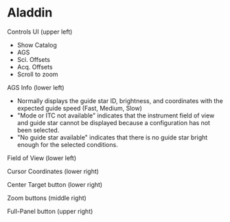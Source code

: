 # Aladdin 

Controls UI (upper left)
- Show Catalog
- AGS
- Sci. Offsets
- Acq. Offsets
- Scroll to zoom

AGS Info (lower left)
- Normally displays the guide star ID, brightness, and coordinates with the expected guide speed (Fast, Medium, Slow)
- "Mode or ITC not available" indicates that the instrument field of view and guide star cannot be displayed because a configuration has not been selected.
- "No guide star available" indicates that there is no guide star bright enough for the selected conditions.

Field of View (lower left)

Cursor Coordinates (lower right)

Center Target button (lower right)

Zoom buttons (middle right)

Full-Panel button (upper right)
